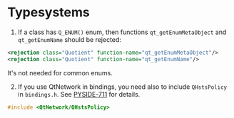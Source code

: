 # Typesystems

1. If a class has `Q_ENUM()` enum, then functions `qt_getEnumMetaObject` and `qt_getEnumName` should be rejected:

```xml
<rejection class="Quotient" function-name="qt_getEnumMetaObject"/>
<rejection class="Quotient" function-name="qt_getEnumName"/>
```

It's not needed for common enums.

2. If you use QtNetwork in bindings, you need also to include `QHstsPolicy` in `bindings.h`. See [PYSIDE-711](https://bugreports.qt.io/browse/PYSIDE-711) for details.

```c
#include <QtNetwork/QHstsPolicy>
```
